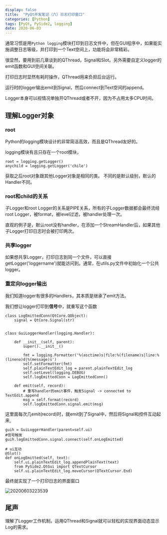 ```yaml
---
display: false
title:  "PyQt开发笔记（六）日志打印窗口"
categories: [Python]
tags: [PyQt, PySide2, logging]
date: 2020-06-03
---
```


通常习惯是用```Python logging```模块打印到日志文件中，但在GUI程序中，如果能实施调整日志等级，并打印到一个Text空间上，功能将会非常精彩。

很显然，要用到前几章谈到的QThread，Signal和Slot。另外需要自定义logger的emit函数和GUI空间关联。

打印日志时显然有耗时操作，QThread用来负担后台运行。

运行时的logger输出emit到Signal，然后connect到Text空间的append。

Logger本身可以视情况单独开QThread或者不开，因为不占用太多CPU时间。

## 理解Logger对象

### root
Python的logging模块设计的非常简洁高效，而且是QThread友好的。

logging模块有且只存在一个root模块，

```
root = logging.getLogger()
anychild = logging.getLogger('chile')
```

获取之后root对象跟其他Logger对象是相同的类。 不同的是默认级别，默认的Handler不同。

### root和child的关系
子Logger和root Logger的关系是PIPE关系，所有的子Logger数据都会最终流经root Logger，被format，被level过滤，被handler处理一次。

直观的例子是，默认root没有handler，在添加一个StreamHandler后，如果其他子Logger打印日志时会被打印两次。

### 共享logger
如果想共享Logger，打印日志到同一个文件，可以直接getLogger('loggername')就能访问到。通常，在utils.py文件中初始化一个公共logger。


### 重定向logger输出

我们知道logger有很多的Handlers，其本质是继承了emit方法。

我们想让logger打印到**信号**中，就重写这个函数
```
class LogEmittedConn(QtCore.QObject):
    signal = QtCore.Signal(str)


class GuiLoggerHandler(logging.Handler):

    def __init__(self, parent):
        super().__init__()

        fmt = logging.Formatter('%(asctime)s|file:%(filename)s|line:%(lineno)d|%(message)s')
        self.setFormatter(fmt)
        self.plainTextEdit_log = parent.plainTextEdit_log
        self.setLevel(logging.DEBUG)
        self.logEmittedConn = LogEmittedConn()

    def emit(self, record):
        # 重写handler的emit事件，触发Signal -> connected to TextEdit.append
        msg = self.format(record)
        self.logEmittedConn.signal.emit(msg)
```

这里面每次几emit(record)时，就emit到了Signal中，然后将Signal和控件互动起来,
```
guih = GuiLoggerHandler(parent=self.ui)
#信号触发
guih.logEmittedConn.signal.connect(self.onLogEmitted)

# ui互动
@Slot()
def onLogEmitted(self, text):
    self.ui.plainTextEdit_log.appendPlainText(text)
    from PySide2.QtGui import QTextCursor
    self.ui.plainTextEdit_log.moveCursor(QTextCursor.End)
```

最终就实现了一个打印日志的界面窗口

![20200603223539](https://52etf.oss-cn-beijing.aliyuncs.com/picgo20200603223539.png)


## 尾声
理解了Logger工作机制，运用QThread和Signal就可以轻松的实现界面动态显示Log的需求。


